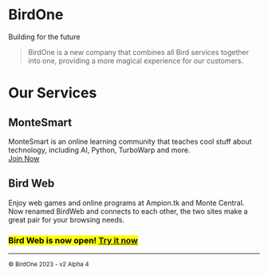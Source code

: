 # BirdOne

Building for the future

> BirdOne is a new company that combines all Bird services together into one, providing a more magical experience for our customers.

# Our Services

## MonteSmart
MonteSmart is an online learning community that teaches cool stuff about technology, including AI, Python, TurboWarp and more.<br>
[Join Now](https://line.me/ti/g2/ZEVrNcb76N2PQJKK2RGqskWAxkyWWKLwWsWR1w)

## Bird Web 
Enjoy web games and online programs at Ampion.tk and Monte Central. Now renamed BirdWeb and connects to each other, the two sites make a great pair for your browsing needs.<br>
<h3><mark>Bird Web is now open! <a href="./birdweb/">Try it now</a></mark></h3>

<hr>
<sub id="ftr">&copy; BirdOne 2023 - v2 Alpha 4</sub>
